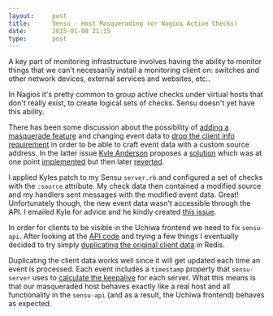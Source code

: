 ```yaml
---
layout:     post
title:      Sensu - Host Masquerading (or Nagios Active Checks)
date:       2015-01-08 21:15
type:       post
---
```


A key part of monitoring infrastructure involves having the ability to monitor things that we can't necessarily install a monitoring client on: switches and other network devices, external services and websites, etc..

In Nagios it's pretty common to group active checks under virtual hosts that don't really exist, to create logical sets of checks. Sensu doesn't yet have this ability.

There has been some discussion about the possibility of [adding a masquerade feature](https://github.com/sensu/sensu/pull/531) and changing event data to [drop the client info requirement](https://github.com/sensu/sensu/issues/541) in order to be able to craft event data with a custom source address. In the latter issue [Kyle Anderson](https://github.com/solarkennedy) proposes a [solution](https://github.com/sensu/sensu/issues/541#issuecomment-52221429) which was at one point [implemented](https://github.com/portertech/sensu/commit/335f83aae646753a517dcba1a7dcbc22d7a47aa8) but then later [reverted](https://github.com/sensu/sensu/pull/794).

I applied Kyles patch to my Sensu `server.rb` and configured a set of checks with the `:source` attribute. My check data then contained a modified source and my handlers sent messages with the modified event data. Great! Unfortunately though, the new event data wasn't accessible through the API. I emailed Kyle for advice and he kindly created [this issue](https://github.com/Yelp/sensu/issues/1).

In order for clients to be visible in the Uchiwa frontend we need to fix `sensu-api`. After looking at the [API code](https://github.com/sensu/sensu/blob/master/lib/sensu/api.rb#L306) and trying a few things I eventually decided to try simply [duplicating the original client data](https://github.com/roobert/sensu/commit/f50ceffb82fc1c3be9ac7b29df06e53af34c83c6#diff-b1352d95ed2d2b3454a9cbf22e47a38aR385) in Redis.

Duplicating the client data works well since it will get updated each time an event is processed. Each event includes a `timestamp` property that `sensu-server` uses to [calculate the keepalive](https://github.com/sensu/sensu/blob/master/lib/sensu/server.rb#L585) for each server. What this means is that our masqueraded host behaves exactly like a real host and all functionality in the `sensu-api` (and as a result, the Uchiwa frontend) behaves as expected.
